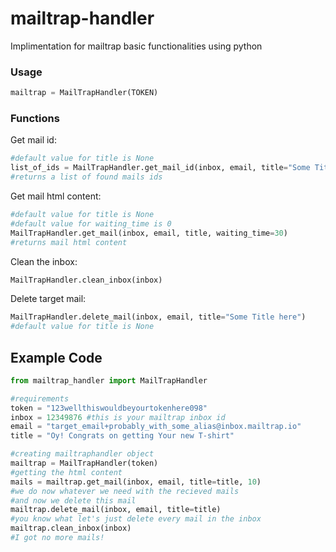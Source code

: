 # mailtrap-handler
Implimentation for mailtrap basic functionalities using python
### Usage

```python
mailtrap = MailTrapHandler(TOKEN)
```
### Functions
Get mail id:
```python
#default value for title is None
list_of_ids = MailTrapHandler.get_mail_id(inbox, email, title="Some Title here")
#returns a list of found mails ids
```
Get mail html content:
```python
#default value for title is None
#default value for waiting_time is 0
MailTrapHandler.get_mail(inbox, email, title, waiting_time=30)
#returns mail html content
```
Clean the inbox:
```python
MailTrapHandler.clean_inbox(inbox)
```
Delete target mail:
```python
MailTrapHandler.delete_mail(inbox, email, title="Some Title here")
#default value for title is None
```
## Example Code
```python
from mailtrap_handler import MailTrapHandler

#requirements
token = "123wellthiswouldbeyourtokenhere098"
inbox = 12349876 #this is your mailtrap inbox id
email = "target_email+probably_with_some_alias@inbox.mailtrap.io"
title = "Oy! Congrats on getting Your new T-shirt"

#creating mailtraphandler object
mailtrap = MailTrapHandler(token)
#getting the html content
mails = mailtrap.get_mail(inbox, email, title=title, 10)
#we do now whatever we need with the recieved mails
#and now we delete this mail
mailtrap.delete_mail(inbox, email, title=title)
#you know what let's just delete every mail in the inbox
mailtrap.clean_inbox(inbox)
#I got no more mails!
```
